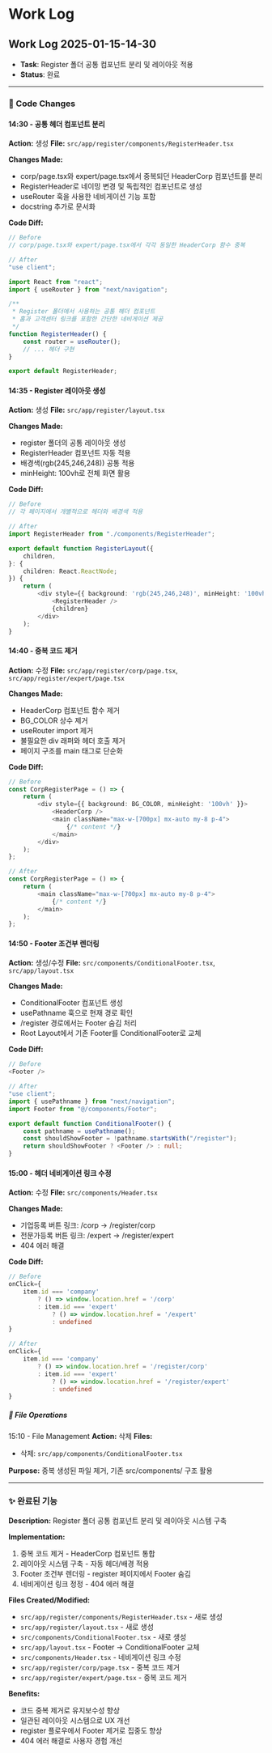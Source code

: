 # Work Log

## Work Log 2025-01-15-14-30

- **Task**: Register 폴더 공통 컴포넌트 분리 및 레이아웃 적용
- **Status**: 완료

---

### 🔧 Code Changes

#### 14:30 - 공통 헤더 컴포넌트 분리

**Action:** 생성
**File:** `src/app/register/components/RegisterHeader.tsx`

**Changes Made:**

- corp/page.tsx와 expert/page.tsx에서 중복되던 HeaderCorp 컴포넌트를 분리
- RegisterHeader로 네이밍 변경 및 독립적인 컴포넌트로 생성
- useRouter 훅을 사용한 네비게이션 기능 포함
- docstring 추가로 문서화

**Code Diff:**

```typescript
// Before
// corp/page.tsx와 expert/page.tsx에서 각각 동일한 HeaderCorp 함수 중복

// After
"use client";

import React from "react";
import { useRouter } from "next/navigation";

/**
 * Register 폴더에서 사용하는 공통 헤더 컴포넌트
 * 홈과 고객센터 링크를 포함한 간단한 네비게이션 제공
 */
function RegisterHeader() {
    const router = useRouter();
    // ... 헤더 구현
}

export default RegisterHeader;
```

#### 14:35 - Register 레이아웃 생성

**Action:** 생성
**File:** `src/app/register/layout.tsx`

**Changes Made:**

- register 폴더의 공통 레이아웃 생성
- RegisterHeader 컴포넌트 자동 적용
- 배경색(rgb(245,246,248)) 공통 적용
- minHeight: 100vh로 전체 화면 활용

**Code Diff:**

```typescript
// Before
// 각 페이지에서 개별적으로 헤더와 배경색 적용

// After
import RegisterHeader from "./components/RegisterHeader";

export default function RegisterLayout({
    children,
}: {
    children: React.ReactNode;
}) {
    return (
        <div style={{ background: 'rgb(245,246,248)', minHeight: '100vh' }}>
            <RegisterHeader />
            {children}
        </div>
    );
}
```

#### 14:40 - 중복 코드 제거

**Action:** 수정
**File:** `src/app/register/corp/page.tsx`, `src/app/register/expert/page.tsx`

**Changes Made:**

- HeaderCorp 컴포넌트 함수 제거
- BG_COLOR 상수 제거
- useRouter import 제거
- 불필요한 div 래퍼와 헤더 호출 제거
- 페이지 구조를 main 태그로 단순화

**Code Diff:**

```typescript
// Before
const CorpRegisterPage = () => {
    return (
        <div style={{ background: BG_COLOR, minHeight: '100vh' }}>
            <HeaderCorp />
            <main className="max-w-[700px] mx-auto my-8 p-4">
                {/* content */}
            </main>
        </div>
    );
};

// After
const CorpRegisterPage = () => {
    return (
        <main className="max-w-[700px] mx-auto my-8 p-4">
            {/* content */}
        </main>
    );
};
```

#### 14:50 - Footer 조건부 렌더링

**Action:** 생성/수정
**File:** `src/components/ConditionalFooter.tsx`, `src/app/layout.tsx`

**Changes Made:**

- ConditionalFooter 컴포넌트 생성
- usePathname 훅으로 현재 경로 확인
- /register 경로에서는 Footer 숨김 처리
- Root Layout에서 기존 Footer를 ConditionalFooter로 교체

**Code Diff:**

```typescript
// Before
<Footer />

// After
"use client";
import { usePathname } from "next/navigation";
import Footer from "@/components/Footer";

export default function ConditionalFooter() {
    const pathname = usePathname();
    const shouldShowFooter = !pathname.startsWith("/register");
    return shouldShowFooter ? <Footer /> : null;
}
```

#### 15:00 - 헤더 네비게이션 링크 수정

**Action:** 수정
**File:** `src/components/Header.tsx`

**Changes Made:**

- 기업등록 버튼 링크: /corp → /register/corp
- 전문가등록 버튼 링크: /expert → /register/expert
- 404 에러 해결

**Code Diff:**

```typescript
// Before
onClick={
    item.id === 'company'
        ? () => window.location.href = '/corp'
        : item.id === 'expert'
            ? () => window.location.href = '/expert'
            : undefined
}

// After
onClick={
    item.id === 'company'
        ? () => window.location.href = '/register/corp'
        : item.id === 'expert'
            ? () => window.location.href = '/register/expert'
            : undefined
}
```

##### 📁 File Operations

15:10 - File Management
**Action:** 삭제
**Files:**

- 삭제: `src/app/components/ConditionalFooter.tsx`

**Purpose:** 중복 생성된 파일 제거, 기존 src/components/ 구조 활용

---

### ✨ 완료된 기능

**Description:** Register 폴더 공통 컴포넌트 분리 및 레이아웃 시스템 구축

**Implementation:**

1. 중복 코드 제거 - HeaderCorp 컴포넌트 통합
2. 레이아웃 시스템 구축 - 자동 헤더/배경 적용
3. Footer 조건부 렌더링 - register 페이지에서 Footer 숨김
4. 네비게이션 링크 정정 - 404 에러 해결

**Files Created/Modified:**

- `src/app/register/components/RegisterHeader.tsx` - 새로 생성
- `src/app/register/layout.tsx` - 새로 생성
- `src/components/ConditionalFooter.tsx` - 새로 생성
- `src/app/layout.tsx` - Footer → ConditionalFooter 교체
- `src/components/Header.tsx` - 네비게이션 링크 수정
- `src/app/register/corp/page.tsx` - 중복 코드 제거
- `src/app/register/expert/page.tsx` - 중복 코드 제거

**Benefits:**

- 코드 중복 제거로 유지보수성 향상
- 일관된 레이아웃 시스템으로 UX 개선
- register 플로우에서 Footer 제거로 집중도 향상
- 404 에러 해결로 사용자 경험 개선
